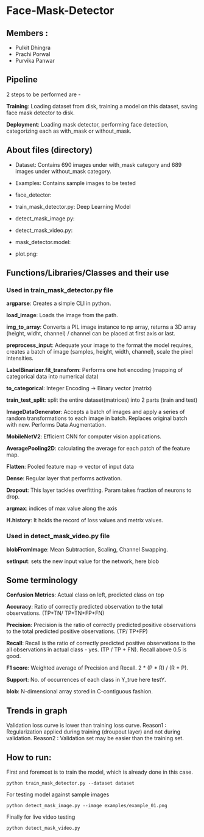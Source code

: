 # Face-Mask-Detector 

## Members :
 * Pulkit Dhingra
 * Prachi Porwal
 * Purvika Panwar

## Pipeline
2 steps to be performed are - 

**Training**: Loading dataset from disk, training a model on this dataset, saving face mask detector to disk.

**Deployment**: Loading mask detector, performing face detection, categorizing each as with_mask or without_mask.

## About files (directory)

  * Dataset: 
  Contains 690 images under with_mask category and 689 images under without_mask category.
  * Examples: 
  Contains sample images to be tested 
  * face_detector: 
  
  * train_mask_detector.py: 
  Deep Learning Model 
  * detect_mask_image.py: 
  
  * detect_mask_video.py: 
  
  * mask_detector.model: 
  
  * plot.png: 
  
## Functions/Libraries/Classes and their use

### Used in train_mask_detector.py file
**argparse**: Creates a simple CLI in python.

**load_image**: Loads the image from the path.

**img_to_array**: Converts a PIL image instance to np array, returns a 3D array (height, widht, channel) / channel can be placed at first axis or last.

**preprocess_input**: Adequate your image to the format the model requires, creates a batch of image (samples, height, width, channel), scale the pixel intensities.

**LabelBinarizer.fit_transform**: Performs one hot encoding (mapping of categorical data into numerical data) 

**to_categorical**: Integer Encoding -> Binary vector (matrix)

**train_test_split**: split the entire dataset(matrices) into 2 parts (train and test) 

**ImageDataGenerator**: Accepts a batch of images and apply a series of random transformations to each image in batch. Replaces original batch with new. Performs Data Augmentation.

**MobileNetV2**: Efficient CNN for computer vision applications.

**AveragePooling2D**: calculating the average for each patch of the feature map.

**Flatten**: Pooled feature map -> vector of input data

**Dense**: Regular layer that performs activation.

**Dropout**: This layer tackles overfitting. Param takes fraction of neurons to drop.

**argmax**: indices of max value along the axis

**H.history**: It holds the record of loss values and metrix values.

### Used in detect_mask_video.py file

**blobFromImage**: Mean Subtraction, Scaling, Channel Swapping. 

**setInput**: sets the new input value for the network, here blob

## Some terminology

**Confusion Metrics**: Actual class on left, predicted class on top

**Accuracy**: Ratio of correctly predicted observation to the total observations. (TP+TN/ TP+TN+FP+FN)

**Precision**: Precision is the ratio of correctly predicted positive observations to the total predicted positive observations. (TP/ TP+FP)

**Recall**: Recall is the ratio of correctly predicted positive observations to the all observations in actual class - yes. (TP / TP + FN). Recall above 0.5 is good.

**F1 score**: Weighted average of Precision and Recall. 2 * (P * R) / (R + P).

**Support**: No. of occurrences of each class in Y_true here testY.

**blob**: N-dimensional array stored in C-contiguous fashion.

## Trends in graph

Validation loss curve is lower than training loss curve. 
Reason1 : Regularization applied during training (droupout layer) and not during validation.
Reason2 : Validation set may be easier than the training set.

## How to run:

First and foremost is to train the model, which is already done in this case.
```
python train_mask_detector.py --dataset dataset
```

For testing model against sample images
```
python detect_mask_image.py --image examples/example_01.png
```

Finally for live video testing
```
python detect_mask_video.py
```
